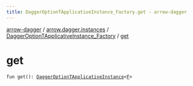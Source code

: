 ```yaml
---
title: DaggerOptionTApplicativeInstance_Factory.get - arrow-dagger
---
```


[arrow-dagger](../../index.html) / [arrow.dagger.instances](../index.html) / [DaggerOptionTApplicativeInstance_Factory](index.html) / [get](./get.html)

# get

`fun get(): `[`DaggerOptionTApplicativeInstance`](../-dagger-option-t-applicative-instance/index.html)`<`[`F`](index.html#F)`>`